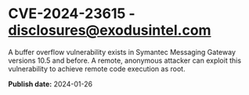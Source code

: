 # CVE-2024-23615 - disclosures@exodusintel.com

A buffer overflow vulnerability exists in Symantec Messaging Gateway versions 10.5 and before. A remote, anonymous attacker can exploit this vulnerability to achieve remote code execution as root.


**Publish date:** 2024-01-26
